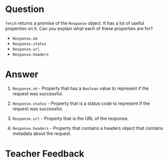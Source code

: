 # Question

`fetch` returns a promise of the `Response` object. It has a lot of useful properties on it. Can you explain what each of these properties are for?

- `Response.ok`
- `Response.status`
- `Response.url`
- `Response.headers`

# Answer

1. `Response.ok` - Property that has a `Boolean` value to represent if the request was successful.

2. `Response.status` - Property that is a status code to represent if the request was successful.

3. `Response.url` - Property that is the URL of the response.

4. `Response.headers` - Property that contains a headers object that contains metadata about the request.

# Teacher Feedback
